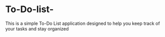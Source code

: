 # To-Do-list-
 This is a simple To-Do List application designed to help you keep track of your tasks and stay organized
